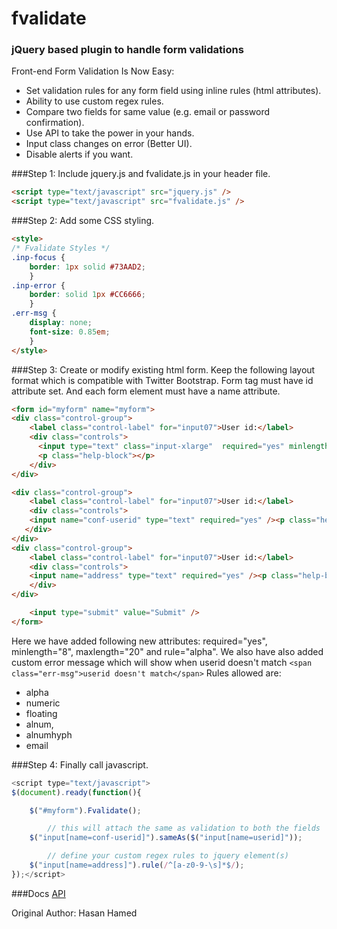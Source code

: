 # fvalidate
### jQuery based plugin to handle form validations

Front-end Form Validation Is Now Easy:
- Set validation rules for any form field using inline rules (html attributes).
- Ability to use custom regex rules.
- Compare two fields for same value (e.g. email or password confirmation).
- Use API to take the power in your hands.
- Input class changes on error (Better UI).
- Disable alerts if you want.



###Step 1:
Include jquery.js and fvalidate.js in your header file.
```html
<script type="text/javascript" src="jquery.js" />
<script type="text/javascript" src="fvalidate.js" />
```

###Step 2:
Add some CSS styling.
```html
<style>
/* Fvalidate Styles */
.inp-focus {
	border: 1px solid #73AAD2;
	}
.inp-error {
	border: solid 1px #CC6666;
	}
.err-msg {
	display: none;
	font-size: 0.85em;
	}
</style>
```

###Step 3:
Create or modify existing html form. Keep the following layout format which is compatible with Twitter Bootstrap. Form tag must have id attribute set. And each form element must have a name attribute.
```html
<form id="myform" name="myform">
<div class="control-group">
    <label class="control-label" for="input07">User id:</label>
    <div class="controls">
      <input type="text" class="input-xlarge"  required="yes" minlength="8"  maxlength="20" rule="alpha" name="userid">
      <p class="help-block"></p>
    </div>
</div>

<div class="control-group">
    <label class="control-label" for="input07">User id:</label>
    <div class="controls">
    <input name="conf-userid" type="text" required="yes" /><p class="help-block"></p><span class="err-msg">userid doesn't match</span>
   </div>
</div>
<div class="control-group">
    <label class="control-label" for="input07">User id:</label>
    <div class="controls">
    <input name="address" type="text" required="yes" /><p class="help-block"></p>
    </div>
</div>

    <input type="submit" value="Submit" />
</form>
```
Here we have added following new attributes: required="yes", minlength="8", maxlength="20" and rule="alpha".
We also have also added custom error message which will show when userid doesn't match `<span class="err-msg">userid doesn't match</span>`
Rules allowed are:
- alpha
- numeric
- floating
- alnum,
- alnumhyph
- email


###Step 4:
Finally call javascript.
```javascript
<script type="text/javascript">
$(document).ready(function(){

	$("#myform").Fvalidate();

	    // this will attach the same as validation to both the fields
	$("input[name=conf-userid]").sameAs($("input[name=userid]"));

	    // define your custom regex rules to jquery element(s)
	$("input[name=address]").rule(/^[a-z0-9-\s]*$/);
});</script>
```

###Docs
[API](https://github.com/hasanhameed89/fvalidate/wiki/Fvalidate-API)

Original Author:
Hasan Hamed
